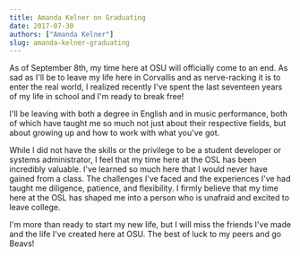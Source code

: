 ```yaml
---
title: Amanda Kelner on Graduating
date: 2017-07-30
authors: ["Amanda Kelner"]
slug: amanda-kelner-graduating
---
```


As of September 8th, my time here at OSU will officially come to an end. As sad as I'll be to leave my life here in
Corvallis and as nerve-racking it is to enter the real world, I realized recently I've spent the last seventeen years
of my life in school and I'm ready to break free!

I'll be leaving with both a degree in English and in music performance, both of which have taught me so much not just
about their respective fields, but about growing up and how to work with what you've got.

While I did not have the skills or the privilege to be a student developer or systems administrator, I feel that my
time here at the OSL has been incredibly valuable. I've learned so much here that I would never have gained from a
class.  The challenges I've faced and the experiences I've had taught me diligence, patience, and flexibility. I firmly
believe that my time here at the OSL has shaped me into a person who is unafraid and excited to leave college.

I'm more than ready to start my new life, but I will miss the friends I've made and the life I've created here at OSU.
The best of luck to my peers and go Beavs!
